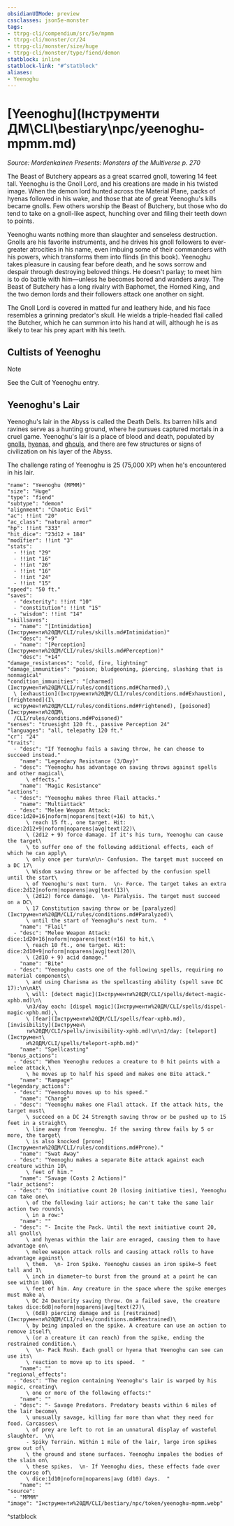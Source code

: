 ```yaml
---
obsidianUIMode: preview
cssclasses: json5e-monster
tags:
- ttrpg-cli/compendium/src/5e/mpmm
- ttrpg-cli/monster/cr/24
- ttrpg-cli/monster/size/huge
- ttrpg-cli/monster/type/fiend/demon
statblock: inline
statblock-link: "#^statblock"
aliases:
- Yeenoghu
---
```

# [Yeenoghu](Інструменти ДМ\CLI\bestiary\npc/yeenoghu-mpmm.md)
*Source: Mordenkainen Presents: Monsters of the Multiverse p. 270*  

The Beast of Butchery appears as a great scarred gnoll, towering 14 feet tall. Yeenoghu is the Gnoll Lord, and his creations are made in his twisted image. When the demon lord hunted across the Material Plane, packs of hyenas followed in his wake, and those that ate of great Yeenoghu's kills became gnolls. Few others worship the Beast of Butchery, but those who do tend to take on a gnoll-like aspect, hunching over and filing their teeth down to points.

Yeenoghu wants nothing more than slaughter and senseless destruction. Gnolls are his favorite instruments, and he drives his gnoll followers to ever-greater atrocities in his name, even imbuing some of their commanders with his powers, which transforms them into flinds (in this book). Yeenoghu takes pleasure in causing fear before death, and he sows sorrow and despair through destroying beloved things. He doesn't parlay; to meet him is to do battle with him—unless he becomes bored and wanders away. The Beast of Butchery has a long rivalry with Baphomet, the Horned King, and the two demon lords and their followers attack one another on sight.

The Gnoll Lord is covered in matted fur and leathery hide, and his face resembles a grinning predator's skull. He wields a triple-headed flail called the Butcher, which he can summon into his hand at will, although he is as likely to tear his prey apart with his teeth.

## Cultists of Yeenoghu

> [!note]
> See the Cult of Yeenoghu entry.

## Yeenoghu's Lair

Yeenoghu's lair in the Abyss is called the Death Dells. Its barren hills and ravines serve as a hunting ground, where he pursues captured mortals in a cruel game. Yeenoghu's lair is a place of blood and death, populated by [gnolls](Інструменти%20ДМ/CLI/bestiary/fiend/gnoll-warrior-xmm.md), [hyenas](Інструменти%20ДМ/CLI/bestiary/beast/hyena-xmm.md), and [ghouls](Інструменти%20ДМ/CLI/bestiary/undead/ghoul-xmm.md), and there are few structures or signs of civilization on his layer of the Abyss.

The challenge rating of Yeenoghu is 25 (75,000 XP) when he's encountered in his lair.

```statblock
"name": "Yeenoghu (MPMM)"
"size": "Huge"
"type": "fiend"
"subtype": "demon"
"alignment": "Chaotic Evil"
"ac": !!int "20"
"ac_class": "natural armor"
"hp": !!int "333"
"hit_dice": "23d12 + 184"
"modifier": !!int "3"
"stats":
  - !!int "29"
  - !!int "16"
  - !!int "26"
  - !!int "16"
  - !!int "24"
  - !!int "15"
"speed": "50 ft."
"saves":
  - "dexterity": !!int "10"
  - "constitution": !!int "15"
  - "wisdom": !!int "14"
"skillsaves":
  - "name": "[Intimidation](Інструменти%20ДМ/CLI/rules/skills.md#Intimidation)"
    "desc": "+9"
  - "name": "[Perception](Інструменти%20ДМ/CLI/rules/skills.md#Perception)"
    "desc": "+14"
"damage_resistances": "cold, fire, lightning"
"damage_immunities": "poison; bludgeoning, piercing, slashing that is nonmagical"
"condition_immunities": "[charmed](Інструменти%20ДМ/CLI/rules/conditions.md#Charmed),\
  \ [exhaustion](Інструменти%20ДМ/CLI/rules/conditions.md#Exhaustion), [frightened](І\
  нструменти%20ДМ/CLI/rules/conditions.md#Frightened), [poisoned](Інструменти%20ДМ\
  /CLI/rules/conditions.md#Poisoned)"
"senses": "truesight 120 ft., passive Perception 24"
"languages": "all, telepathy 120 ft."
"cr": "24"
"traits":
  - "desc": "If Yeenoghu fails a saving throw, he can choose to succeed instead."
    "name": "Legendary Resistance (3/Day)"
  - "desc": "Yeenoghu has advantage on saving throws against spells and other magical\
      \ effects."
    "name": "Magic Resistance"
"actions":
  - "desc": "Yeenoghu makes three Flail attacks."
    "name": "Multiattack"
  - "desc": "Melee Weapon Attack: dice:1d20+16|noform|noparens|text(+16) to hit,\
      \ reach 15 ft., one target. Hit: dice:2d12+9|noform|noparens|avg|text(22)\
      \ (2d12 + 9) force damage. If it's his turn, Yeenoghu can cause the target\
      \ to suffer one of the following additional effects, each of which he can apply\
      \ only once per turn\n\n- Confusion. The target must succeed on a DC 17\
      \ Wisdom saving throw or be affected by the confusion spell until the start\
      \ of Yeenoghu's next turn.  \n- Force. The target takes an extra dice:2d12|noform|noparens|avg|text(13)\
      \ (2d12) force damage.  \n- Paralysis. The target must succeed on a DC\
      \ 17 Constitution saving throw or be [paralyzed](Інструменти%20ДМ/CLI/rules/conditions.md#Paralyzed)\
      \ until the start of Yeenoghu's next turn.  "
    "name": "Flail"
  - "desc": "Melee Weapon Attack: dice:1d20+16|noform|noparens|text(+16) to hit,\
      \ reach 10 ft., one target. Hit: dice:2d10+9|noform|noparens|avg|text(20)\
      \ (2d10 + 9) acid damage."
    "name": "Bite"
  - "desc": "Yeenoghu casts one of the following spells, requiring no material components\
      \ and using Charisma as the spellcasting ability (spell save DC 17):\n\nAt\
      \ will: [detect magic](Інструменти%20ДМ/CLI/spells/detect-magic-xphb.md)\n\
      \n3/day each: [dispel magic](Інструменти%20ДМ/CLI/spells/dispel-magic-xphb.md),\
      \ [fear](Інструменти%20ДМ/CLI/spells/fear-xphb.md), [invisibility](Інструмен\
      ти%20ДМ/CLI/spells/invisibility-xphb.md)\n\n1/day: [teleport](Інструмент\
      и%20ДМ/CLI/spells/teleport-xphb.md)"
    "name": "Spellcasting"
"bonus_actions":
  - "desc": "When Yeenoghu reduces a creature to 0 hit points with a melee attack,\
      \ he moves up to half his speed and makes one Bite attack."
    "name": "Rampage"
"legendary_actions":
  - "desc": "Yeenoghu moves up to his speed."
    "name": "Charge"
  - "desc": "Yeenoghu makes one Flail attack. If the attack hits, the target must\
      \ succeed on a DC 24 Strength saving throw or be pushed up to 15 feet in a straight\
      \ line away from Yeenoghu. If the saving throw fails by 5 or more, the target\
      \ is also knocked [prone](Інструменти%20ДМ/CLI/rules/conditions.md#Prone)."
    "name": "Swat Away"
  - "desc": "Yeenoghu makes a separate Bite attack against each creature within 10\
      \ feet of him."
    "name": "Savage (Costs 2 Actions)"
"lair_actions":
  - "desc": "On initiative count 20 (losing initiative ties), Yeenoghu can take one\
      \ of the following lair actions; he can't take the same lair action two rounds\
      \ in a row:"
    "name": ""
  - "desc": "- Incite the Pack. Until the next initiative count 20, all gnolls\
      \ and hyenas within the lair are enraged, causing them to have advantage on\
      \ melee weapon attack rolls and causing attack rolls to have advantage against\
      \ them.  \n- Iron Spike. Yeenoghu causes an iron spike—5 feet tall and 1\
      \ inch in diameter—to burst from the ground at a point he can see within 100\
      \ feet of him. Any creature in the space where the spike emerges must make a\
      \ DC 24 Dexterity saving throw. On a failed save, the creature takes dice:6d8|noform|noparens|avg|text(27)\
      \ (6d8) piercing damage and is [restrained](Інструменти%20ДМ/CLI/rules/conditions.md#Restrained)\
      \ by being impaled on the spike. A creature can use an action to remove itself\
      \ (or a creature it can reach) from the spike, ending the restrained condition.\
      \  \n- Pack Rush. Each gnoll or hyena that Yeenoghu can see can use its\
      \ reaction to move up to its speed.  "
    "name": ""
"regional_effects":
  - "desc": "The region containing Yeenoghu's lair is warped by his magic, creating\
      \ one or more of the following effects:"
    "name": ""
  - "desc": "- Savage Predators. Predatory beasts within 6 miles of the lair become\
      \ unusually savage, killing far more than what they need for food. Carcasses\
      \ of prey are left to rot in an unnatural display of wasteful slaughter.  \n\
      - Spiky Terrain. Within 1 mile of the lair, large iron spikes grow out of\
      \ the ground and stone surfaces. Yeenoghu impales the bodies of the slain on\
      \ these spikes.  \n- If Yeenoghu dies, these effects fade over the course of\
      \ dice:1d10|noform|noparens|avg (d10) days.  "
    "name": ""
"source":
  - "MPMM"
"image": "Інструменти%20ДМ/CLI/bestiary/npc/token/yeenoghu-mpmm.webp"
```
^statblock